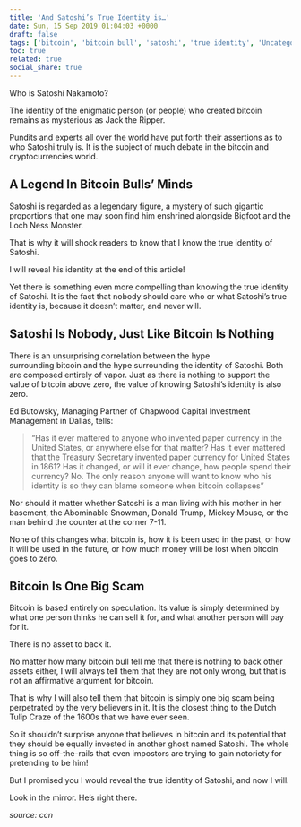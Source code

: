 ```yaml
---
title: 'And Satoshi’s True Identity is…'
date: Sun, 15 Sep 2019 01:04:03 +0000
draft: false
tags: ['bitcoin', 'bitcoin bull', 'satoshi', 'true identity', 'Uncategorized']
toc: true
related: true
social_share: true
---
```


Who is Satoshi Nakamoto?

The identity of the enigmatic person (or people) who created bitcoin remains as mysterious as Jack the Ripper.

Pundits and experts all over the world have put forth their assertions as to who Satoshi truly is. It is the subject of much debate in the bitcoin and cryptocurrencies world.

A Legend In Bitcoin Bulls’ Minds
--------------------------------

Satoshi is regarded as a legendary figure, a mystery of such gigantic proportions that one may soon find him enshrined alongside Bigfoot and the Loch Ness Monster.

That is why it will shock readers to know that I know the true identity of Satoshi.

I will reveal his identity at the end of this article!

Yet there is something even more compelling than knowing the true identity of Satoshi. It is the fact that nobody should care who or what Satoshi’s true identity is, because it doesn’t matter, and never will.

Satoshi Is Nobody, Just Like Bitcoin Is Nothing
-----------------------------------------------

There is an unsurprising correlation between the hype surrounding bitcoin and the hype surrounding the identity of Satoshi. Both are composed entirely of vapor. Just as there is nothing to support the value of bitcoin above zero, the value of knowing Satoshi’s identity is also zero.

Ed Butowsky, Managing Partner of Chapwood Capital Investment Management in Dallas, tells:

> “Has it ever mattered to anyone who invented paper currency in the United States, or anywhere else for that matter? Has it ever mattered that the Treasury Secretary invented paper currency for United States in 1861? Has it changed, or will it ever change, how people spend their currency? No. The only reason anyone will want to know who his identity is so they can blame someone when bitcoin collapses”

Nor should it matter whether Satoshi is a man living with his mother in her basement, the Abominable Snowman, Donald Trump, Mickey Mouse, or the man behind the counter at the corner 7-11.

None of this changes what bitcoin is, how it is been used in the past, or how it will be used in the future, or how much money will be lost when bitcoin goes to zero.

Bitcoin Is One Big Scam
-----------------------

Bitcoin is based entirely on speculation. Its value is simply determined by what one person thinks he can sell it for, and what another person will pay for it.

There is no asset to back it.

No matter how many bitcoin bull tell me that there is nothing to back other assets either, I will always tell them that they are not only wrong, but that is not an affirmative argument for bitcoin.

That is why I will also tell them that bitcoin is simply one big scam being perpetrated by the very believers in it. It is the closest thing to the Dutch Tulip Craze of the 1600s that we have ever seen.

So it shouldn’t surprise anyone that believes in bitcoin and its potential that they should be equally invested in another ghost named Satoshi. The whole thing is so off-the-rails that even impostors are trying to gain notoriety for pretending to be him!

But I promised you I would reveal the true identity of Satoshi, and now I will.

Look in the mirror. He’s right there.

_source: ccn_